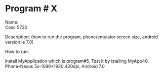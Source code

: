 # Program # X
Name:  
Cosc 5730

Description:  (how to run the program, phone/emulator screen size, android version ie 7.0)

How to run:

install MyApplication which is program#5, Test it by istalling MyApp40.
Phone-Nexus 5x-1080*1920,420dpi, Android 7.0



